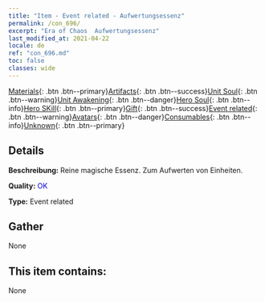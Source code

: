 ```yaml
---
title: "Item - Event related - Aufwertungsessenz"
permalink: /con_696/
excerpt: "Era of Chaos  Aufwertungsessenz"
last_modified_at: 2021-04-22
locale: de
ref: "con_696.md"
toc: false
classes: wide
---
```

 [Materials](/ItemsDE/){: .btn .btn--primary}[Artifacts](/ItemsDE/Artifacts/){: .btn .btn--success}[Unit Soul](/ItemsDE/UnitSoul/){: .btn .btn--warning}[Unit Awakening](/ItemsDE/UnitAwakening/){: .btn .btn--danger}[Hero Soul](/ItemsDE/HeroSoul/){: .btn .btn--info}[Hero SKill](/ItemsDE/HeroSkill/){: .btn .btn--primary}[Gift](/ItemsDE/Gift/){: .btn .btn--success}[Event related](/ItemsDE/Events/){: .btn .btn--warning}[Avatars](/ItemsDE/Avatars/){: .btn .btn--danger}[Consumables](/ItemsDE/Consumables/){: .btn .btn--info}[Unknown](/ItemsDE/Unknown/){: .btn .btn--primary}

## Details
 **Beschreibung:** Reine magische Essenz. Zum Aufwerten von Einheiten.

 **Quality:** <span style="color: #0000CD">OK</span>

 **Type:** Event related

## Gather

  None

## This item contains:

  None

